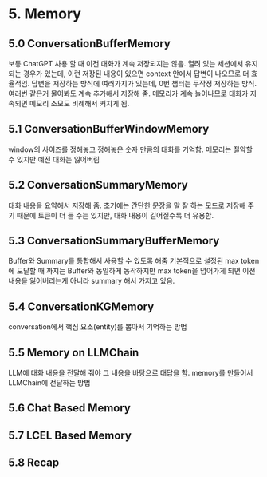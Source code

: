 # 5. Memory
## 5.0 ConversationBufferMemory
보통 ChatGPT 사용 할 때 이전 대화가 계속 저장되지는 않음. 열려 있는 세션에서 유지되는 경우가 있는데, 이런 저장된 내용이 있으면 context 안에서 답변이 나오므로 더 효율적임.
답변을 저장하는 방식에 여러가지가 있는데, 0번 챕터는 무작정 저장하는 방식.
여러번 같은거 물어봐도 계속 추가해서 저장해 줌. 메모리가 계속 늘어나므로 대화가 지속되면 메모리 소모도 비례해서 커지게 됨.
## 5.1 ConversationBufferWindowMemory
window의 사이즈를 정해놓고 정해놓은 숫자 만큼의 대화를 기억함.
메모리는 절약할 수 있지만 예전 대화는 잃어버림
## 5.2 ConversationSummaryMemory
대화 내용을 요약해서 저장해 줌.
초기에는 간단한 문장을 말 잘 하는 모드로 저장해 주기 때문에 토큰이 더 들 수는 있지만, 대화 내용이 길어질수록 더 유용함.
## 5.3 ConversationSummaryBufferMemory
Buffer와 Summary를 통합해서 사용할 수 있도록 해줌
기본적으로 설정된 max token에 도달할 때 까지는 Buffer와 동일하게 동작하지만
max token을 넘어가게 되면 이전 내용을 잃어버리는게 아니라 summary 해서 가지고 있음. 
## 5.4 ConversationKGMemory
conversation에서 핵심 요소(entity)를 뽑아서 기억하는 방법
## 5.5 Memory on LLMChain
LLM에 대화 내용을 전달해 줘야 그 내용을 바탕으로 대답을 함.
memory를 만들어서 LLMChain에 전달하는 방법
## 5.6 Chat Based Memory
## 5.7 LCEL Based Memory
## 5.8 Recap